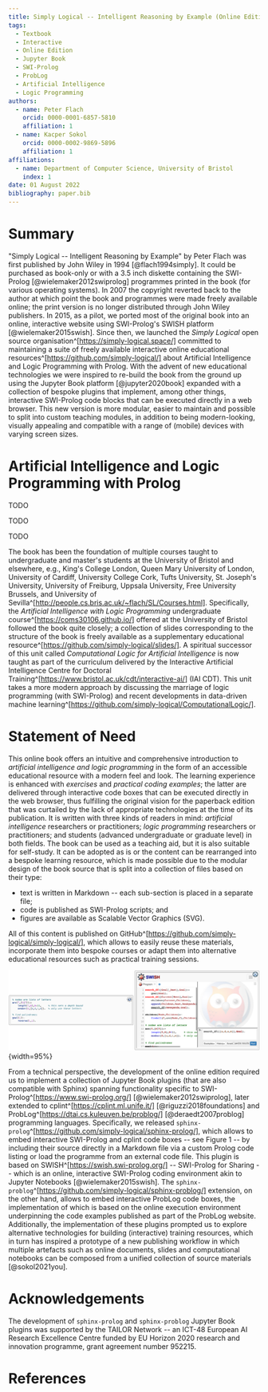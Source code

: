 ```yaml
---
title: Simply Logical -- Intelligent Reasoning by Example (Online Edition)
tags:
  - Textbook
  - Interactive
  - Online Edition
  - Jupyter Book
  - SWI-Prolog
  - ProbLog
  - Artificial Intelligence
  - Logic Programming
authors:
  - name: Peter Flach
    orcid: 0000-0001-6857-5810
    affiliation: 1
  - name: Kacper Sokol
    orcid: 0000-0002-9869-5896
    affiliation: 1
affiliations:
  - name: Department of Computer Science, University of Bristol
    index: 1
date: 01 August 2022
bibliography: paper.bib
---
```


# Summary #

<!-- Does the paper tell the "story" of how the authors came to develop it,
     or what their expertise is? -->
"Simply Logical -- Intelligent Reasoning by Example" by Peter Flach was first
published by John Wiley in 1994 [@flach1994simply].
It could be purchased as book-only or with a 3.5 inch diskette containing the
SWI-Prolog [@wielemaker2012swiprolog] programmes printed in the book
(for various operating systems).
In 2007 the copyright reverted back to the author at which point the book and
programmes were made freely available online;
the print version is no longer distributed through John Wiley publishers.
In 2015, as a pilot, we ported most of the original book into an online,
interactive website using SWI-Prolog's SWISH platform [@wielemaker2015swish].
Since then, we launched the *Simply Logical* open source
organisation^[https://simply-logical.space/] committed to maintaining
a suite of freely available interactive online educational
resources^[https://github.com/simply-logical/] about
Artificial Intelligence and Logic Programming with Prolog.
With the advent of new educational technologies we were inspired to re-build
the book from the ground up using the Jupyter Book platform [@jupyter2020book]
expanded with a collection of bespoke plugins that implement, among other
things, interactive SWI-Prolog code blocks that can be executed directly in
a web browser.
This new version is more modular, easier to maintain and possible to split into
custom teaching modules, in addition to being modern-looking, visually appealing
and compatible with a range of (mobile) devices with varying screen sizes.

# Artificial Intelligence and Logic Programming with Prolog #

<!-- learning objectives -->
TODO

<!-- contents summary -->
<!-- Does the paper describe the learning materials and sequence?  -->
TODO

<!-- instructional design -->
TODO

<!-- experience of use in teaching and learning situations -->
<!-- Does it describe how it has been used in the classroom or other settings,
     and how someone might adopt it? -->
<!-- Does the documentation explain how someone would adopt the module,
     and include examples of how to use it? -->
The book has been the foundation of multiple courses taught to undergraduate
and master's students at the University of Bristol and elsewhere, e.g.,
King's College London, Queen Mary University of London, University of Cardiff,
University College Cork, Tufts University, St. Joseph's University,
University of Freiburg, Uppsala University, Free University Brussels, and
University of Sevilla^[http://people.cs.bris.ac.uk/~flach/SL/Courses.html].
Specifically, the *Artificial Intelligence with Logic Programming* undergraduate
course^[https://coms30106.github.io/] offered at the University of Bristol
followed the book quite closely;
a collection of slides corresponding to the structure of the book is freely
available as a supplementary educational
resource^[https://github.com/simply-logical/slides/].
A spiritual successor of this unit called
*Computational Logic for Artificial Intelligence* is now taught as part of the
curriculum delivered by the Interactive Artificial Intelligence Centre for
Doctoral Training^[https://www.bristol.ac.uk/cdt/interactive-ai/] (IAI CDT).
This unit takes a more modern approach by discussing the marriage of
logic programming (with SWI-Prolog) and recent developments in data-driven
machine learning^[https://github.com/simply-logical/ComputationalLogic/].

# Statement of Need #

<!-- Do the authors clearly state the need for this module and who the target
     audience is? -->
<!-- How these contribute to computationally enabled teaching and learning and
     how they might be adopted by others -->
This online book offers an intuitive and comprehensive introduction to
*artificial intelligence and logic programming* in the form of an accessible
educational resource with a modern feel and look.
The learning experience is enhanced with *exercises* and
*practical coding examples*;
the latter are delivered through interactive code boxes that can be executed
directly in the web browser, thus fulfilling the original vision for the
paperback edition that was curtailed by the lack of appropriate technologies at
the time of its publication.
It is written with three kinds of readers in mind:
*artificial intelligence* researchers or practitioners;
*logic programming* researchers or practitioners; and
students (advanced undergraduate or graduate level) in both fields.
The book can be used as a teaching aid, but it is also suitable for self-study.
It can be adopted as is or the content can be rearranged into a bespoke learning
resource, which is made possible due to the modular design of the book source
that is split into a collection of files based on their type:

* text is written in Markdown -- each sub-section is placed in a separate file;
* code is published as SWI-Prolog scripts; and
* figures are available as Scalable Vector Graphics (SVG).

All of this content is published on
GitHub^[https://github.com/simply-logical/simply-logical/], which allows to
easily reuse these materials, incorporate them into bespoke courses or
adapt them into alternative educational resources such as practical
training sessions.

![Interactive SWI-Prolog code box based on SWISH. A code listing (left) can be turned into an interactive code box (right) by pressing the "play" button placed in the top-right corner.](codebox.png){width=95%}

From a technical perspective, the development of the online edition required us
to implement a collection of Jupyter Book plugins (that are also compatible with
Sphinx) spanning functionality specific to
SWI-Prolog^[https://www.swi-prolog.org/] [@wielemaker2012swiprolog],
later extended to cplint^[https://cplint.ml.unife.it/] [@riguzzi2018foundations]
and ProbLog^[https://dtai.cs.kuleuven.be/problog/] [@deraedt2007problog]
programming languages.
Specifically, we released
`sphinx-prolog`^[https://github.com/simply-logical/sphinx-prolog/], which
allows to embed interactive SWI-Prolog and cplint code boxes -- see Figure 1 --
by including their source directly in a Markdown file via a custom Prolog code
listing or load the programme from an external code file.
This plugin is based on SWISH^[https://swish.swi-prolog.org/] --
SWI-Prolog for Sharing -- which is an online, interactive SWI-Prolog coding
environment akin to Jupyter Notebooks [@wielemaker2015swish].
The `sphinx-problog`^[https://github.com/simply-logical/sphinx-problog/]
extension, on the other hand, allows to embed interactive ProbLog code boxes,
the implementation of which is based on the online execution environment
underpinning the code examples published as part of the ProbLog website.
Additionally, the implementation of these plugins prompted us to explore
alternative technologies for building (interactive) training resources,
which in turn has inspired a prototype of a new publishing workflow in which
multiple artefacts such as online documents, slides and computational notebooks
can be composed from a unified collection of source materials [@sokol2021you].

# Acknowledgements #

The development of `sphinx-prolog` and `sphinx-problog` Jupyter Book plugins
was supported by the TAILOR Network -- an ICT-48 European AI Research
Excellence Centre funded by EU Horizon 2020 research and innovation programme,
grant agreement number 952215.

# References #
